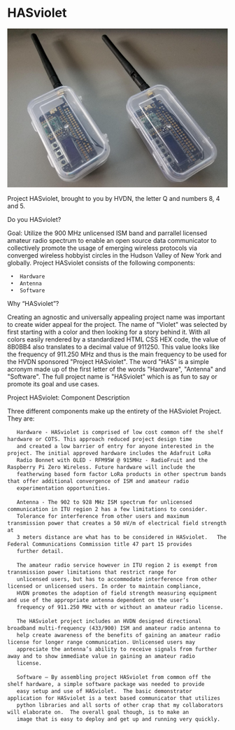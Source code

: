 # HASviolet


![alt-test](https://github.com/hudsonvalleydigitalnetwork/hasviolet/raw/master/hardware/hasviolet-hw.png)

Project HASviolet, brought to you by HVDN, the letter Q and numbers 8, 4 and 5. 

Do you HASviolet?

Goal: Utilize the 900 MHz unlicensed ISM band and parrallel licensed amateur radio spectrum to enable an open source data communicator to collectively promote the usage of emerging wireless protocols via converged wireless hobbyist circles in the Hudson Valley of New York and globally. Project HASviolet consists of the following components:

     •	Hardware
     •	Antenna
     •	Software
     
Why “HASviolet”?

Creating an agnostic and universally appealing project name was important to create wider appeal for the project. The name of "Violet" was selected by first starting with a color and then looking for a story behind it. With all colors easily rendered by a standardized HTML CSS HEX code, the value of 8B0BB4 also translates to a decimal value of 911250. This value looks like the frequency of 911.250 MHz and thus is the main frequency to be used for the HVDN sponsored "Project HASviolet".  The word "HAS" is a simple acronym made up of the first letter of the words "Hardware", "Antenna" and "Software". The full project name is "HASviolet" which is as fun to say or promote its goal and use cases.

Project HASviolet: Component Description

Three different components make up the entirety of the HASviolet Project. They are: 

       Hardware - HASviolet is comprised of low cost common off the shelf hardware or COTS. This approach reduced project design time   
       and created a low barrier of entry for anyone interested in the project. The initial approved hardware includes the Adafruit LoRa 
       Radio Bonnet with OLED - RFM95W @ 915MHz - RadioFruit and the Raspberry Pi Zero Wireless. Future hardware will include the 
       featherwing based form factor LoRa products in other spectrum bands that offer additional convergence of ISM and amateur radio 
       experimentation opportunities.

       Antenna - The 902 to 928 MHz ISM spectrum for unlicensed communication in ITU region 2 has a few limitations to consider.    
       Tolerance for interference from other users and maximum transmission power that creates a 50 mV/m of electrical field strength at 
       3 meters distance are what has to be considered in HASviolet.   The Federal Communications Commission title 47 part 15 provides 
       further detail.
       
       The amateur radio service however in ITU region 2 is exempt from transmission power limitations that restrict range for    
       unlicensed users, but has to accommodate interference from other licensed or unlicensed users. In order to maintain compliance, 
       HVDN promotes the adoption of field strength measuring equipment and use of the appropriate antenna dependent on the user’s 
       frequency of 911.250 MHz with or without an amateur radio license.
       
       The HASviolet project includes an HVDN designed directional broadband multi-frequency (433/900) ISM and amateur radio antenna to
       help create awareness of the benefits of gaining an amateur radio license for longer range communication. Unlicensed users may  
       appreciate the antenna’s ability to receive signals from further away and to show immediate value in gaining an amateur radio 
       license.
       
       Software – By assembling project HASviolet from common off the shelf hardware, a simple software package was needed to provide  
       easy setup and use of HASviolet.  The basic demonstrator application for HASviolet is a text based communicator that utilizes  
       python libraries and all sorts of other crap that my collaborators will elaborate on.  The overall goal though, is to make an 
       image that is easy to deploy and get up and running very quickly.
